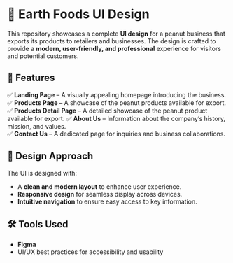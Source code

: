 # 🥜 Earth Foods UI Design  

This repository showcases a complete **UI design** for a peanut business that exports its products to retailers and businesses. The design is crafted to provide a **modern, user-friendly, and professional** experience for visitors and potential customers.  

## 🌟 Features  

✅ **Landing Page** – A visually appealing homepage introducing the business.  
✅ **Products Page** – A showcase of the peanut products available for export. 
✅ **Products Detail Page** – A detailed showcase of the peanut product available for export.
✅ **About Us** – Information about the company’s history, mission, and values.  
✅ **Contact Us** – A dedicated page for inquiries and business collaborations.  

## 🎨 Design Approach  

The UI is designed with:  
- A **clean and modern layout** to enhance user experience.  
- **Responsive design** for seamless display across devices.  
- **Intuitive navigation** to ensure easy access to key information.  

## 🛠️ Tools Used  

- **Figma**  
- UI/UX best practices for accessibility and usability  



